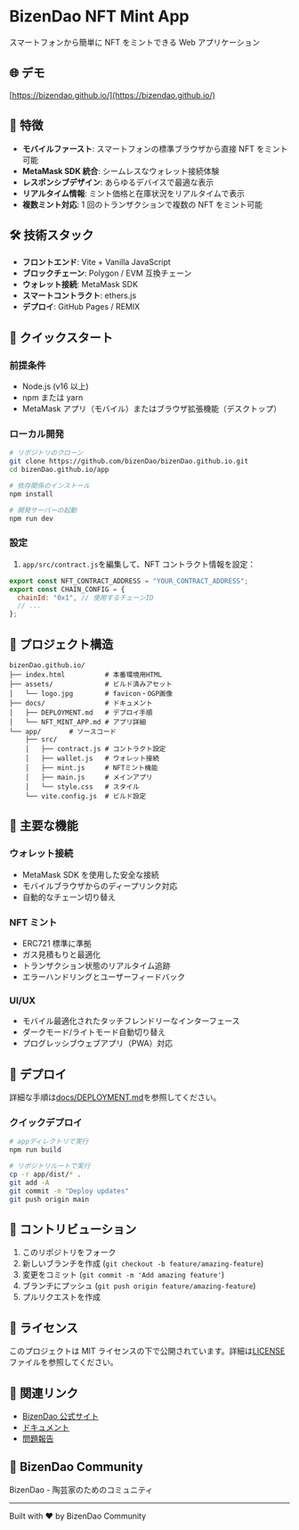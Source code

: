 # BizenDao NFT Mint App

スマートフォンから簡単に NFT をミントできる Web アプリケーション

## 🌐 デモ

[https://bizendao.github.io/](https://bizendao.github.io/)

## 📱 特徴

- **モバイルファースト**: スマートフォンの標準ブラウザから直接 NFT をミント可能
- **MetaMask SDK 統合**: シームレスなウォレット接続体験
- **レスポンシブデザイン**: あらゆるデバイスで最適な表示
- **リアルタイム情報**: ミント価格と在庫状況をリアルタイムで表示
- **複数ミント対応**: 1 回のトランザクションで複数の NFT をミント可能

## 🛠 技術スタック

- **フロントエンド**: Vite + Vanilla JavaScript
- **ブロックチェーン**: Polygon / EVM 互換チェーン
- **ウォレット接続**: MetaMask SDK
- **スマートコントラクト**: ethers.js
- **デプロイ**: GitHub Pages / REMIX

## 🚀 クイックスタート

### 前提条件

- Node.js (v16 以上)
- npm または yarn
- MetaMask アプリ（モバイル）またはブラウザ拡張機能（デスクトップ）

### ローカル開発

```bash
# リポジトリのクローン
git clone https://github.com/bizenDao/bizenDao.github.io.git
cd bizenDao.github.io/app

# 依存関係のインストール
npm install

# 開発サーバーの起動
npm run dev
```

### 設定

1. `app/src/contract.js`を編集して、NFT コントラクト情報を設定：

```javascript
export const NFT_CONTRACT_ADDRESS = "YOUR_CONTRACT_ADDRESS";
export const CHAIN_CONFIG = {
  chainId: "0x1", // 使用するチェーンID
  // ...
};
```

## 📂 プロジェクト構造

```
bizenDao.github.io/
├── index.html          # 本番環境用HTML
├── assets/             # ビルド済みアセット
│   └── logo.jpg        # favicon・OGP画像
├── docs/               # ドキュメント
│   ├── DEPLOYMENT.md   # デプロイ手順
│   └── NFT_MINT_APP.md # アプリ詳細
└── app/       # ソースコード
    ├── src/
    │   ├── contract.js # コントラクト設定
    │   ├── wallet.js   # ウォレット接続
    │   ├── mint.js     # NFTミント機能
    │   ├── main.js     # メインアプリ
    │   └── style.css   # スタイル
    └── vite.config.js  # ビルド設定
```

## 🔧 主要な機能

### ウォレット接続

- MetaMask SDK を使用した安全な接続
- モバイルブラウザからのディープリンク対応
- 自動的なチェーン切り替え

### NFT ミント

- ERC721 標準に準拠
- ガス見積もりと最適化
- トランザクション状態のリアルタイム追跡
- エラーハンドリングとユーザーフィードバック

### UI/UX

- モバイル最適化されたタッチフレンドリーなインターフェース
- ダークモード/ライトモード自動切り替え
- プログレッシブウェブアプリ（PWA）対応

## 📝 デプロイ

詳細な手順は[docs/DEPLOYMENT.md](docs/DEPLOYMENT.md)を参照してください。

### クイックデプロイ

```bash
# appディレクトリで実行
npm run build

# リポジトリルートで実行
cp -r app/dist/* .
git add -A
git commit -m "Deploy updates"
git push origin main
```

## 🤝 コントリビューション

1. このリポジトリをフォーク
2. 新しいブランチを作成 (`git checkout -b feature/amazing-feature`)
3. 変更をコミット (`git commit -m 'Add amazing feature'`)
4. ブランチにプッシュ (`git push origin feature/amazing-feature`)
5. プルリクエストを作成

## 📄 ライセンス

このプロジェクトは MIT ライセンスの下で公開されています。詳細は[LICENSE](LICENSE)ファイルを参照してください。

## 🔗 関連リンク

- [BizenDao 公式サイト](https://bizendao.github.io/)
- [ドキュメント](docs/)
- [問題報告](https://github.com/bizenDao/bizenDao.github.io/issues)

## 👥 BizenDao Community

BizenDao - 陶芸家のためのコミュニティ

---

Built with ❤️ by BizenDao Community
